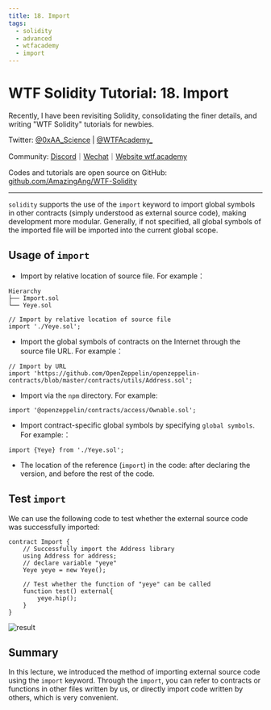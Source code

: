 ```yaml
---
title: 18. Import
tags:
  - solidity
  - advanced
  - wtfacademy
  - import
---
```


# WTF Solidity Tutorial: 18. Import

Recently, I have been revisiting Solidity, consolidating the finer details, and writing "WTF Solidity" tutorials for newbies.

Twitter: [@0xAA_Science](https://twitter.com/0xAA_Science) | [@WTFAcademy_](https://twitter.com/WTFAcademy_)

Community: [Discord](https://discord.gg/5akcruXrsk)｜[Wechat](https://docs.google.com/forms/d/e/1FAIpQLSe4KGT8Sh6sJ7hedQRuIYirOoZK_85miz3dw7vA1-YjodgJ-A/viewform?usp=sf_link)｜[Website wtf.academy](https://wtf.academy)

Codes and tutorials are open source on GitHub: [github.com/AmazingAng/WTF-Solidity](https://github.com/AmazingAng/WTF-Solidity)

-----

`solidity` supports the use of the `import` keyword to import global symbols in other contracts 
(simply understood as external source code), making development more modular. Generally, 
if not specified, all global symbols of the imported file will be imported into the current global scope.

## Usage of `import`

- Import by relative location of source file. For example：

```
Hierarchy
├── Import.sol
└── Yeye.sol

// Import by relative location of source file
import './Yeye.sol';
```

- Import the global symbols of contracts on the Internet through the source file URL. For example：
```
// Import by URL
import 'https://github.com/OpenZeppelin/openzeppelin-contracts/blob/master/contracts/utils/Address.sol';
```

- Import via the `npm` directory. For example:
```solidity
import '@openzeppelin/contracts/access/Ownable.sol';
```

- Import contract-specific global symbols by specifying `global symbols`. For example:：
```solidity
import {Yeye} from './Yeye.sol';
```

- The location of the reference (`import`) in the code: after declaring the version, and before the rest of the code.

## Test `import`

We can use the following code to test whether the external source code was successfully imported:

```solidity
contract Import {
    // Successfully import the Address library
    using Address for address;
    // declare variable "yeye"
    Yeye yeye = new Yeye();

    // Test whether the function of "yeye" can be called
    function test() external{
        yeye.hip();
    }
}
```

![result](./img/18-1.png)

## Summary
In this lecture, we introduced the method of importing external source code using the `import` keyword. Through the `import`, 
you can refer to contracts or functions in other files written by us, 
or directly import code written by others, which is very convenient.
